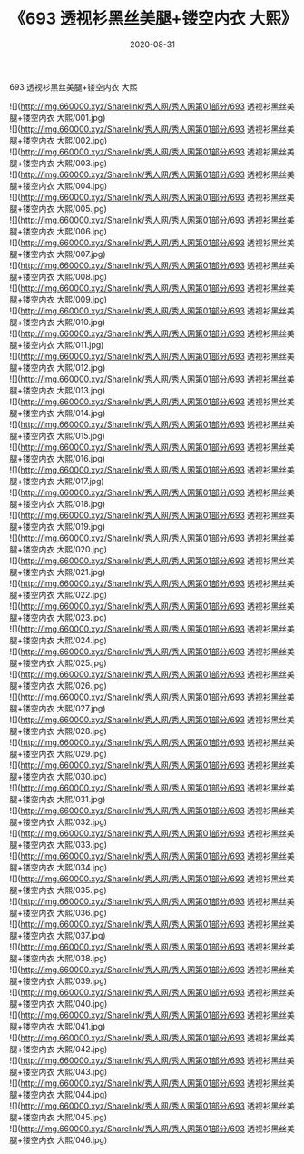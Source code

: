 ﻿---
layout: post
title:  《693 透视衫黑丝美腿+镂空内衣 大熙》
date:   2020-08-31
img: http://img.660000.xyz/Sharelink/秀人网/秀人网第01部分/693 透视衫黑丝美腿+镂空内衣 大熙/000.jpg
categories: [美女, 清纯, 唯美]
---

693 透视衫黑丝美腿+镂空内衣 大熙

  ![](http://img.660000.xyz/Sharelink/秀人网/秀人网第01部分/693 透视衫黑丝美腿+镂空内衣 大熙/001.jpg) <br> ![](http://img.660000.xyz/Sharelink/秀人网/秀人网第01部分/693 透视衫黑丝美腿+镂空内衣 大熙/002.jpg) <br> ![](http://img.660000.xyz/Sharelink/秀人网/秀人网第01部分/693 透视衫黑丝美腿+镂空内衣 大熙/003.jpg) <br> ![](http://img.660000.xyz/Sharelink/秀人网/秀人网第01部分/693 透视衫黑丝美腿+镂空内衣 大熙/004.jpg) <br> ![](http://img.660000.xyz/Sharelink/秀人网/秀人网第01部分/693 透视衫黑丝美腿+镂空内衣 大熙/005.jpg) <br> ![](http://img.660000.xyz/Sharelink/秀人网/秀人网第01部分/693 透视衫黑丝美腿+镂空内衣 大熙/006.jpg) <br> ![](http://img.660000.xyz/Sharelink/秀人网/秀人网第01部分/693 透视衫黑丝美腿+镂空内衣 大熙/007.jpg) <br> ![](http://img.660000.xyz/Sharelink/秀人网/秀人网第01部分/693 透视衫黑丝美腿+镂空内衣 大熙/008.jpg) <br> ![](http://img.660000.xyz/Sharelink/秀人网/秀人网第01部分/693 透视衫黑丝美腿+镂空内衣 大熙/009.jpg) <br> ![](http://img.660000.xyz/Sharelink/秀人网/秀人网第01部分/693 透视衫黑丝美腿+镂空内衣 大熙/010.jpg) <br> ![](http://img.660000.xyz/Sharelink/秀人网/秀人网第01部分/693 透视衫黑丝美腿+镂空内衣 大熙/011.jpg) <br> ![](http://img.660000.xyz/Sharelink/秀人网/秀人网第01部分/693 透视衫黑丝美腿+镂空内衣 大熙/012.jpg) <br> ![](http://img.660000.xyz/Sharelink/秀人网/秀人网第01部分/693 透视衫黑丝美腿+镂空内衣 大熙/013.jpg) <br> ![](http://img.660000.xyz/Sharelink/秀人网/秀人网第01部分/693 透视衫黑丝美腿+镂空内衣 大熙/014.jpg) <br> ![](http://img.660000.xyz/Sharelink/秀人网/秀人网第01部分/693 透视衫黑丝美腿+镂空内衣 大熙/015.jpg) <br> ![](http://img.660000.xyz/Sharelink/秀人网/秀人网第01部分/693 透视衫黑丝美腿+镂空内衣 大熙/016.jpg) <br> ![](http://img.660000.xyz/Sharelink/秀人网/秀人网第01部分/693 透视衫黑丝美腿+镂空内衣 大熙/017.jpg) <br> ![](http://img.660000.xyz/Sharelink/秀人网/秀人网第01部分/693 透视衫黑丝美腿+镂空内衣 大熙/018.jpg) <br> ![](http://img.660000.xyz/Sharelink/秀人网/秀人网第01部分/693 透视衫黑丝美腿+镂空内衣 大熙/019.jpg) <br> ![](http://img.660000.xyz/Sharelink/秀人网/秀人网第01部分/693 透视衫黑丝美腿+镂空内衣 大熙/020.jpg) <br> ![](http://img.660000.xyz/Sharelink/秀人网/秀人网第01部分/693 透视衫黑丝美腿+镂空内衣 大熙/021.jpg) <br> ![](http://img.660000.xyz/Sharelink/秀人网/秀人网第01部分/693 透视衫黑丝美腿+镂空内衣 大熙/022.jpg) <br> ![](http://img.660000.xyz/Sharelink/秀人网/秀人网第01部分/693 透视衫黑丝美腿+镂空内衣 大熙/023.jpg) <br> ![](http://img.660000.xyz/Sharelink/秀人网/秀人网第01部分/693 透视衫黑丝美腿+镂空内衣 大熙/024.jpg) <br> ![](http://img.660000.xyz/Sharelink/秀人网/秀人网第01部分/693 透视衫黑丝美腿+镂空内衣 大熙/025.jpg) <br> ![](http://img.660000.xyz/Sharelink/秀人网/秀人网第01部分/693 透视衫黑丝美腿+镂空内衣 大熙/026.jpg) <br> ![](http://img.660000.xyz/Sharelink/秀人网/秀人网第01部分/693 透视衫黑丝美腿+镂空内衣 大熙/027.jpg) <br> ![](http://img.660000.xyz/Sharelink/秀人网/秀人网第01部分/693 透视衫黑丝美腿+镂空内衣 大熙/028.jpg) <br> ![](http://img.660000.xyz/Sharelink/秀人网/秀人网第01部分/693 透视衫黑丝美腿+镂空内衣 大熙/029.jpg) <br> ![](http://img.660000.xyz/Sharelink/秀人网/秀人网第01部分/693 透视衫黑丝美腿+镂空内衣 大熙/030.jpg) <br> ![](http://img.660000.xyz/Sharelink/秀人网/秀人网第01部分/693 透视衫黑丝美腿+镂空内衣 大熙/031.jpg) <br> ![](http://img.660000.xyz/Sharelink/秀人网/秀人网第01部分/693 透视衫黑丝美腿+镂空内衣 大熙/032.jpg) <br> ![](http://img.660000.xyz/Sharelink/秀人网/秀人网第01部分/693 透视衫黑丝美腿+镂空内衣 大熙/033.jpg) <br> ![](http://img.660000.xyz/Sharelink/秀人网/秀人网第01部分/693 透视衫黑丝美腿+镂空内衣 大熙/034.jpg) <br> ![](http://img.660000.xyz/Sharelink/秀人网/秀人网第01部分/693 透视衫黑丝美腿+镂空内衣 大熙/035.jpg) <br> ![](http://img.660000.xyz/Sharelink/秀人网/秀人网第01部分/693 透视衫黑丝美腿+镂空内衣 大熙/036.jpg) <br> ![](http://img.660000.xyz/Sharelink/秀人网/秀人网第01部分/693 透视衫黑丝美腿+镂空内衣 大熙/037.jpg) <br> ![](http://img.660000.xyz/Sharelink/秀人网/秀人网第01部分/693 透视衫黑丝美腿+镂空内衣 大熙/038.jpg) <br> ![](http://img.660000.xyz/Sharelink/秀人网/秀人网第01部分/693 透视衫黑丝美腿+镂空内衣 大熙/039.jpg) <br> ![](http://img.660000.xyz/Sharelink/秀人网/秀人网第01部分/693 透视衫黑丝美腿+镂空内衣 大熙/040.jpg) <br> ![](http://img.660000.xyz/Sharelink/秀人网/秀人网第01部分/693 透视衫黑丝美腿+镂空内衣 大熙/041.jpg) <br> ![](http://img.660000.xyz/Sharelink/秀人网/秀人网第01部分/693 透视衫黑丝美腿+镂空内衣 大熙/042.jpg) <br> ![](http://img.660000.xyz/Sharelink/秀人网/秀人网第01部分/693 透视衫黑丝美腿+镂空内衣 大熙/043.jpg) <br> ![](http://img.660000.xyz/Sharelink/秀人网/秀人网第01部分/693 透视衫黑丝美腿+镂空内衣 大熙/044.jpg) <br> ![](http://img.660000.xyz/Sharelink/秀人网/秀人网第01部分/693 透视衫黑丝美腿+镂空内衣 大熙/045.jpg) <br> ![](http://img.660000.xyz/Sharelink/秀人网/秀人网第01部分/693 透视衫黑丝美腿+镂空内衣 大熙/046.jpg) <br>